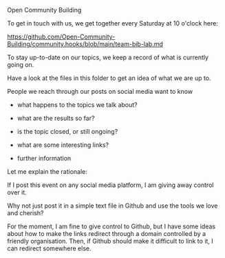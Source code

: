 Open Community Building

To get in touch with us, we get together every Saturday at 10 o'clock here:

https://github.com/Open-Community-Building/community.hooks/blob/main/team-bib-lab.md

To stay up-to-date on our topics, we keep a record of what is currently going on.

Have a look at the files in this folder to get an idea of what we are up to.

People we reach through our posts on social media want to know 

- what happens to the topics we talk about?

- what are the results so far?

- is the topic closed, or still ongoing?

- what are some interesting links?

- further information

Let me explain the rationale:

If I post this event on any social media platform, I am giving away control over it.

Why not just post it in a simple text file in Github and use the tools we love and cherish?

For the moment, I am fine to give control to Github, but I have some ideas about how to make the links redirect through a domain controlled by a friendly organisation. Then, if Github should make it difficult to link to it, I can redirect somewhere else.

